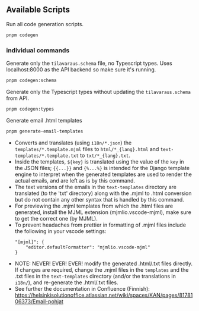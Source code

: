 ## Available Scripts

Run all code generation scripts.
``` sh
pnpm codegen
```

### individual commands

Generate only the `tilavaraus.schema` file, no Typescript types.
Uses localhost:8000 as the API backend so make sure it's running.
``` sh
pnpm codegen:schema
```

Generate only the Typescript types without updating the `tilavaraus.schema` from API.
``` sh
pnpm codegen:types
```

Generate email .html templates
``` sh
pnpm generate-email-templates
```

 - Converts and translates (using `i18n/*.json`) the `templates/*.template.mjml` files to `html/*_{lang}.html` and `text-templates/*.template.txt` to `txt/*_{lang}.txt`.
 - Inside the templates, `${key}` is translated using the value of the `key` in the JSON files; `{{...}}` and `{%...%}` is intended for the Django template engine to interpret when the generated templates are used to render the actual emails, and are left as is by this command.
 - The text versions of the emails in the `text-templates` directory are translated (to the 'txt' directory) along with the .mjml to .html conversion but do not contain any other syntax that is handled by this command.
 - For previewing the .mjml templates from which the .html files are generated, install the MJML extension (mjmlio.vscode-mjml), make sure to get the correct one (by MJML).
 - To prevent headaches from prettier in formatting of .mjml files include the following in your vscode settings:
    ```
    "[mjml]": {
        "editor.defaultFormatter": "mjmlio.vscode-mjml"
    }
    ```
 - NOTE: NEVER! EVER! EVER! modify the generated .html/.txt files directly. If changes are required, change the .mjml files in the `templates` and the .txt files in the `text-templates` directory (and/or the translations in `i18n/`), and re-generate the .html/.txt files.
 - See further the documentation in Confluence (Finnish): https://helsinkisolutionoffice.atlassian.net/wiki/spaces/KAN/pages/8178106373/Email-pohjat

